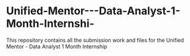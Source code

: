 # Unified-Mentor---Data-Analyst-1-Month-Internshi-
This repository contains all the submission work and files for the Unified Mentor - Data Analyst 1 Month Internship
